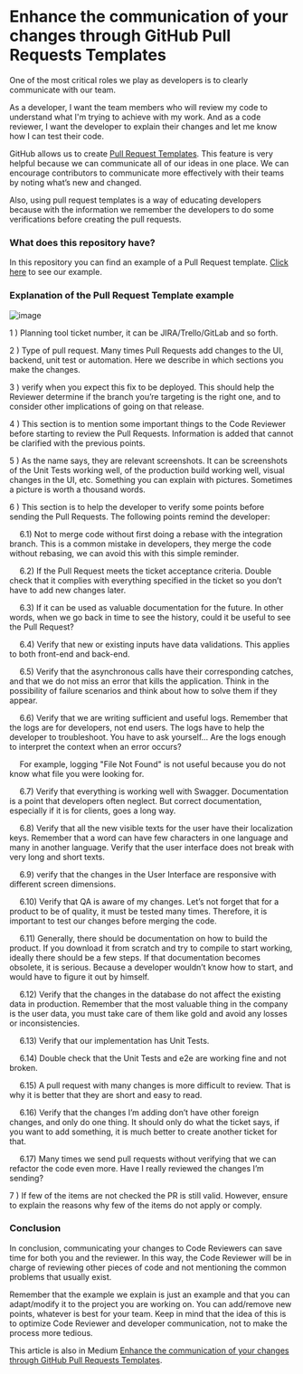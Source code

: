 # Enhance the communication of your changes through GitHub Pull Requests Templates

One of the most critical roles we play as developers is to clearly communicate with our team.

As a developer, I want the team members who will review my code to understand what I'm trying to achieve with my work. And as a code reviewer, I want the developer to explain their changes and let me know how I can test their code.

GitHub allows us to create [Pull Request Templates](https://docs.github.com/en/communities/using-templates-to-encourage-useful-issues-and-pull-requests/creating-a-pull-request-template-for-your-repository). This feature is very helpful because we can communicate all of our ideas in one place. We can encourage contributors to communicate more effectively with their teams by noting what’s new and changed.

Also, using pull request templates is a way of educating developers because with the information we remember the developers to do some verifications before creating the pull requests.

### What does this repository have?

In this repository you can find an example of a Pull Request template. [Click here](https://github.com/danioropeza/github-pull-request-templates/blob/develop/.github/pull_request_template.md) to see our example.

### Explanation of the Pull Request Template example

![image](https://user-images.githubusercontent.com/33135078/205185353-fa6efb3d-666a-498e-91c3-50ea3016db51.png)

1 ) Planning tool ticket number, it can be JIRA/Trello/GitLab and so forth.

2 ) Type of pull request. Many times Pull Requests add changes to the UI, backend, unit test or automation. Here we describe in which sections you make the changes.

3 ) verify when you expect this fix to be deployed. This should help the Reviewer determine if the branch you’re targeting is the right one, and to consider other implications of going on that release.

4 ) This section is to mention some important things to the Code Reviewer before starting to review the Pull Requests. Information is added that cannot be clarified with the previous points.

5 ) As the name says, they are relevant screenshots. It can be screenshots of the Unit Tests working well, of the production build working well, visual changes in the UI, etc. Something you can explain with pictures. Sometimes a picture is worth a thousand words.

6 ) This section is to help the developer to verify some points before sending the Pull Requests. The following points remind the developer:

&emsp; 6.1) Not to merge code without first doing a rebase with the integration branch. This is a common mistake in developers, they merge the code without rebasing, we can avoid this with this simple reminder.

&emsp; 6.2) If the Pull Request meets the ticket acceptance criteria. Double check that it complies with everything specified in the ticket so you don’t have to add new changes later.

&emsp; 6.3) If it can be used as valuable documentation for the future. In other words, when we go back in time to see the history, could it be useful to see the Pull Request?

&emsp; 6.4) Verify that new or existing inputs have data validations. This applies to both front-end and back-end.

&emsp; 6.5) Verify that the asynchronous calls have their corresponding catches, and that we do not miss an error that kills the application. Think in the possibility of failure scenarios and think about how to solve them if they appear.

&emsp; 6.6) Verify that we are writing sufficient and useful logs. Remember that the logs are for developers, not end users. The logs have to help the developer to troubleshoot. You have to ask yourself… Are the logs enough to interpret the context when an error occurs?

&emsp; For example, logging "File Not Found" is not useful because you do not know what file you were looking for.

&emsp; 6.7) Verify that everything is working well with Swagger. Documentation is a point that developers often neglect. But correct documentation, especially if it is for clients, goes a long way.

&emsp; 6.8) Verify that all the new visible texts for the user have their localization keys. Remember that a word can have few characters in one language and many in another language. Verify that the user interface does not break with very long and short texts.

&emsp; 6.9) verify that the changes in the User Interface are responsive with different screen dimensions.

&emsp; 6.10) Verify that QA is aware of my changes. Let’s not forget that for a product to be of quality, it must be tested many times. Therefore, it is important to test our changes before merging the code.

&emsp; 6.11) Generally, there should be documentation on how to build the product. If you download it from scratch and try to compile to start working, ideally there should be a few steps. If that documentation becomes obsolete, it is serious. Because a developer wouldn’t know how to start, and would have to figure it out by himself.

&emsp; 6.12) Verify that the changes in the database do not affect the existing data in production. Remember that the most valuable thing in the company is the user data, you must take care of them like gold and avoid any losses or inconsistencies.

&emsp; 6.13) Verify that our implementation has Unit Tests.

&emsp; 6.14) Double check that the Unit Tests and e2e are working fine and not broken.

&emsp; 6.15) A pull request with many changes is more difficult to review. That is why it is better that they are short and easy to read.

&emsp; 6.16) Verify that the changes I’m adding don’t have other foreign changes, and only do one thing. It should only do what the ticket says, if you want to add something, it is much better to create another ticket for that.

&emsp; 6.17) Many times we send pull requests without verifying that we can refactor the code even more. Have I really reviewed the changes I’m sending?

7 ) If few of the items are not checked the PR is still valid. However, ensure to explain the reasons why few of the items do not apply or comply.

### Conclusion

In conclusion, communicating your changes to Code Reviewers can save time for both you and the reviewer. In this way, the Code Reviewer will be in charge of reviewing other pieces of code and not mentioning the common problems that usually exist.

Remember that the example we explain is just an example and that you can adapt/modify it to the project you are working on. You can add/remove new points, whatever is best for your team. Keep in mind that the idea of this is to optimize Code Reviewer and developer communication, not to make the process more tedious.

This article is also in Medium [Enhance the communication of your changes through GitHub Pull Requests Templates](https://medium.com/@danioropezasoria/educate-developers-through-github-pull-requests-templates-41b7c64287f7).
